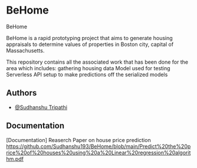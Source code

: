 # BeHome

BeHome



BeHome is a rapid prototyping project that aims to generate housing appraisals to determine values of properties in Boston
city, capital of Massachusetts.

This repository contains all the associated work that has been done for the area which includes:
gathering housing data
Model used for testing
Serverless API setup to make predictions off the serialized models
## Authors

- [@Sudhanshu Tripathi](https://github.com/Sudhanshu193)

 
## Documentation

[Documentation] Reaserch Paper on house price prediction https://github.com/Sudhanshu193/BeHome/blob/main/Predict%20the%20price%20of%20houses%20using%20a%20Linear%20regression%20algorithm.pdf


